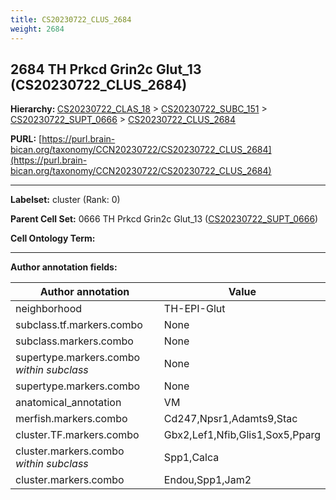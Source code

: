 ```yaml
---
title: CS20230722_CLUS_2684
weight: 2684
---
```

## 2684 TH Prkcd Grin2c Glut_13 (CS20230722_CLUS_2684)
<b>Hierarchy: </b>
[CS20230722_CLAS_18](../CS20230722_CLAS_18) >
[CS20230722_SUBC_151](../CS20230722_SUBC_151) >
[CS20230722_SUPT_0666](../CS20230722_SUPT_0666) >
[CS20230722_CLUS_2684](../CS20230722_CLUS_2684)

**PURL:** [https://purl.brain-bican.org/taxonomy/CCN20230722/CS20230722_CLUS_2684](https://purl.brain-bican.org/taxonomy/CCN20230722/CS20230722_CLUS_2684)

---


**Labelset:** cluster (Rank: 0)

**Parent Cell Set:** 0666 TH Prkcd Grin2c Glut_13 ([CS20230722_SUPT_0666](../CS20230722_SUPT_0666))



**Cell Ontology Term:** 

[MARKER GENES.]: #


---

[TRANSFERRED ANNOTATIONS.]: #


[AUTHOR ANNOTATION FIELDS.]: #


**Author annotation fields:**

| Author annotation | Value |
|-------------------|-------|
|neighborhood|TH-EPI-Glut|
|subclass.tf.markers.combo|None|
|subclass.markers.combo|None|
|supertype.markers.combo _within subclass_|None|
|supertype.markers.combo|None|
|anatomical_annotation|VM|
|merfish.markers.combo|Cd247,Npsr1,Adamts9,Stac|
|cluster.TF.markers.combo|Gbx2,Lef1,Nfib,Glis1,Sox5,Pparg|
|cluster.markers.combo _within subclass_|Spp1,Calca|
|cluster.markers.combo|Endou,Spp1,Jam2|
